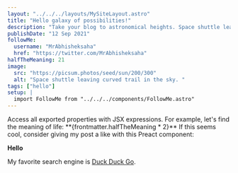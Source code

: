 ```yaml
---
layout: "../../../layouts/MySiteLayout.astro"
title: "Hello galaxy of possibilities!"
description: "Take your blog to astronomical heights. Space shuttle leaving curved trail in the sky. Space shuttle leaving curved trail in the sky. Space shuttle leaving curved trail in the sky. Space shuttle leaving curved trail in the sky. Space shuttle leaving curved trail in the sky"
publishDate: "12 Sep 2021"
followMe:
  username: "MrAbhisheksaha"
  href: "https://twitter.com/MrAbhisheksaha"
halfTheMeaning: 21
image:
  src: "https://picsum.photos/seed/sun/200/300"
  alt: "Space shuttle leaving curved trail in the sky. "
tags: ["hello"]
setup: |  
  import FollowMe from "../../../components/FollowMe.astro"
---
```


<FollowMe username={frontmatter.followMe.username} href={frontmatter.followMe.href} />
Access all exported properties with JSX expressions. For example, let's find the meaning of life: **{frontmatter.halfTheMeaning * 2}**
If this seems cool, consider giving my post a like with this Preact component: 

__Hello__

My favorite search engine is [Duck Duck Go](https://duckduckgo.com "The best search engine for privacy").

